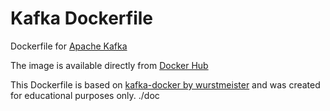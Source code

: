 # Kafka Dockerfile

Dockerfile for [Apache Kafka](http://kafka.apache.org/)

The image is available directly from [Docker Hub](https://hub.docker.com/r/olned/kafka/)

This Dockerfile is based on  [kafka-docker by wurstmeister](https://github.com/wurstmeister/kafka-docker) and was created for educational purposes only.
./doc

